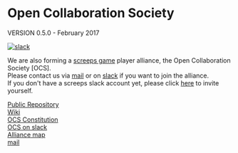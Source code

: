 # Open Collaboration Society

VERSION 0.5.0 - February 2017

[![slack](https://img.shields.io/badge/chat-on%20slack-blue.svg)](https://screeps.slack.com/messages/ocs/)

We are also forming a [screeps game](https://screeps.com) player alliance, the Open Collaboration Society [OCS].  
Please contact us via [mail](mailto://ocs@cyberblast.org) or on [slack](https://screeps.slack.com/messages/ocs) if you want to join the alliance.  
If you don't have a screeps slack account yet, please click [here](http://chat.screeps.com/) to invite yourself. 

[Public Repository](https://github.com/ScreepsOCS/screeps.behaviour-action-pattern)  
[Wiki](https://github.com/ScreepsOCS/screeps.behaviour-action-pattern/wiki)  
[OCS Constitution](https://screepsocs.github.io/screeps.ocs/OCS_Constitution)  
[OCS on slack](https://screeps.slack.com/messages/ocs)  
[Alliance map](http://www.leagueofautomatednations.com/a/OCS)  
[mail](mailto://ocs@cyberblast.org)  
